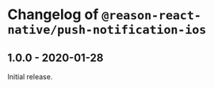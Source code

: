 # Changelog of `@reason-react-native/push-notification-ios`

## 1.0.0 - 2020-01-28

Initial release.

